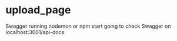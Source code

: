 # upload_page
Swagger running 
nodemon or npm start
going to check Swagger on localhost:3001/api-docs
